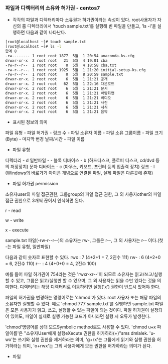 ### 파일과 디렉터리의 소유와 허가권 - centos7

- 각각의 파일과 디렉터리마다 소유권과 허가권이라는 속성이 있다.
root사용자가 자신의 홈 디렉터리에서 'touch sample.txt'를 실행해 빈 파일을 만들고, 'ls -l'을 실행하면 다음과 같이 나타난다.
```bash
[root@localhost ~]# touch sample.txt
[root@localhost ~]# ls -l
합계 8
-rw-------. 1 root root 1877  5월  1 20:54 anaconda-ks.cfg
drwxr-xr-x  2 root root   21  5월  4 19:01 cba
-rw-r--r--  1 root root    0  5월  4 18:58 cba.txt
-rw-r--r--. 1 root root 1925  5월  1 21:20 initial-setup-ks.cfg
-rw-r--r--  1 root root    0  5월  8 20:59 sample.txt
drwxr-xr-x. 2 root root    6  5월  1 21:21 공개
drwxr-xr-x. 2 root root   62  5월  1 22:16 다운로드
drwxr-xr-x. 2 root root    6  5월  1 21:21 문서
drwxr-xr-x. 2 root root    6  5월  1 21:21 바탕화면
drwxr-xr-x. 2 root root    6  5월  1 21:21 비디오
drwxr-xr-x. 2 root root    6  5월  1 21:21 사진
drwxr-xr-x. 2 root root    6  5월  1 21:21 서식
drwxr-xr-x. 2 root root    6  5월  1 21:21 음악
```
- 표시된 정보의 의미

파일 유형 - 파일 허가권 - 링크 수 - 파일 소유자 이름 - 파일 소유 그룹이름 - 파일 크기(Byte) - 마지막 변경 날짜/시간 - 파일 이름

- 파일 유형

디렉터리 - d
일반파일 - -
블록 디바이스 - b (하드디스크, 플로피 디스크, cd/dvd 등의 저장장치)
문자 디바이스 - c (마우스, 키보드, 프린터 등의 입출력 장치)
링크 - l (Windows의 바로가기 아이콘 개념으로 연결된 파일, 실제 파일은 다른곳에 존재)

- 파일 허가권 permission

소유자user의 파일 접근권한, 그룹group의 파일 접근 권한, 그 외 사용자other의 파일 접근 권한으로 3개씩 끊어서 인식하면 된다.

r - read

w - write

x - execute

sample.txt 파일(-rw-r--r--)의 소유자는 rw-, 그룹은 r--, 그 외 사용자는 r-- 이다.(첫 -는 파일 유형, 일반파일)


다음과 같이 숫자로 표현할 수 있다.
rwx : 7 (4+2+1 = 7, 2진수 111)
rw- : 6 (4+2+0 = 6, 2진수 110)
r-- : 4 (4+0+0 = 4, 2진수 100)

예를 들어 파일 허가권이 754라는 것은 'rwxr-xr--'이 되므로 
소유자는 읽고/쓰고/실행할 수 있고, 
그룹은 읽고/실행만 할 수 있으며, 
그 외 사용자는 읽을 수만 있다는 것을 의미한다.
디렉터리는 해당 디렉터리로 이동하려면 실행('x') 권한이 반드시 있어야 한다.

파일의 허가권을 변경하는 명령어로는 'chmod'가 있다. root 사용자 또는 해당 파일의 소유자만 실행할 수 있다.
예로 'chmod 777 sample.txt'를 실행하면 sample.txt 파일은 모든 사용자가 읽고, 쓰고, 실행할 수 있는 파일이 되는 것이다.
파일 허가권이 설정되어 있어도, 파일이 실제로 실행 가능한 코드가 아니라면 실행 시 오류가 발생한다.

'chmod'명령어를 상대 모드Symbolic method로도 사용할 수 있다. 'chmod u+x 파일이름'은
"소유자User에게 실행eXecute 권한을 허가하라(+)"sms dmlalek.
'u-wx'는 쓰기와 실행 권한을 제거하라는 의미,
'g+rx'는 그룹에게 읽기와 실행 권한을 허가하라는 의미,
'o+rwx'는 그외 사용자에게 모든 권한을 허가하라는 의미가 된다.

- 파일 


